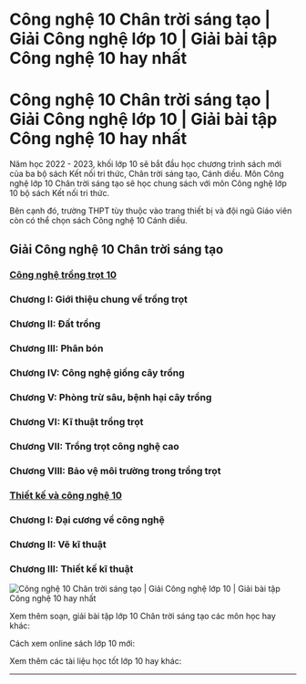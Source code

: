 # Công nghệ 10 Chân trời sáng tạo | Giải Công nghệ lớp 10 | Giải bài tập Công nghệ 10 hay nhất

# Công nghệ 10 Chân trời sáng tạo | Giải Công nghệ lớp 10 | Giải bài tập Công nghệ 10 hay nhất

Năm học 2022 - 2023, khối lớp 10 sẽ bắt đầu học chương trình sách mới của ba bộ sách Kết nối tri thức, Chân trời sáng tạo, Cánh diều. Môn Công nghệ lớp 10 Chân trời sáng tạo sẽ học chung sách với môn Công nghệ lớp 10 bộ sách Kết nối tri thức.

Bên cạnh đó, trường THPT tùy thuộc vào trang thiết bị và đội ngũ Giáo viên còn có thể chọn sách Công nghệ 10 Cánh diều.

## Giải Công nghệ 10 Chân trời sáng tạo

### [**Công nghệ trồng trọt 10**](https://vietjack.com/cong-nghe-10-ct/cong-nghe-trong-trot.jsp)

### Chương I: Giới thiệu chung về trồng trọt

### Chương II: Đất trồng

### Chương III: Phân bón

### Chương IV: Công nghệ giống cây trồng

### Chương V: Phòng trừ sâu, bệnh hại cây trồng

### Chương VI: Kĩ thuật trồng trọt

### Chương VII: Trồng trọt công nghệ cao

### Chương VIII: Bảo vệ môi trường trong trồng trọt

### [**Thiết kế và công nghệ 10**](https://vietjack.com/cong-nghe-10-ct/thiet-ke-va-cong-nghe.jsp)

### Chương I: Đại cương về công nghệ

### Chương II: Vẽ kĩ thuật

### Chương III: Thiết kế kĩ thuật

![Công nghệ 10 Chân trời sáng tạo | Giải Công nghệ lớp 10 | Giải bài tập Công nghệ 10 hay nhất](https://vietjack.com/cong-nghe-10-kn/images/cong-nghe-lop-10-chan-troi.PNG)

Xem thêm soạn, giải bài tập lớp 10 Chân trời sáng tạo các môn học hay khác:

Cách xem online sách lớp 10 mới:

Xem thêm các tài liệu học tốt lớp 10 hay khác:

* * *
